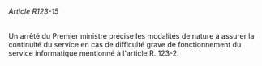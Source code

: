 ###### Article R123-15

Un arrêté du Premier ministre précise les modalités de nature à assurer la continuité du service en cas de difficulté grave de fonctionnement du service informatique mentionné à l'article R. 123-2.

